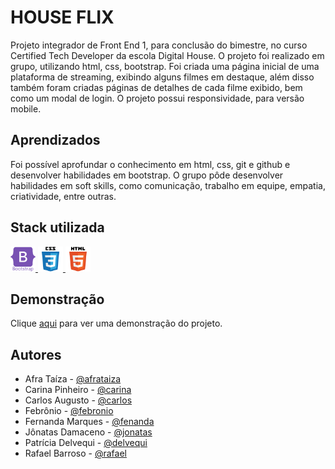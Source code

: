 # HOUSE FLIX

Projeto integrador de Front End 1, para conclusão do bimestre, no curso Certified Tech Developer da escola Digital House. O projeto foi realizado em grupo, utilizando html, css, bootstrap.
Foi criada uma página inicial de uma plataforma de streaming, exibindo alguns filmes em destaque, além disso também foram criadas páginas de detalhes de cada filme exibido, bem como um modal de login. O projeto possui responsividade, para versão mobile.


## Aprendizados

Foi possível aprofundar o conhecimento em html, css, git e github e desenvolver habilidades em bootstrap.
O grupo pôde desenvolver habilidades em soft skills, como comunicação, trabalho em equipe, empatia, criatividade, entre outras.




## Stack utilizada

<p align="left"> <a href="https://getbootstrap.com" target="_blank" rel="noreferrer"> <img src="https://raw.githubusercontent.com/devicons/devicon/master/icons/bootstrap/bootstrap-plain-wordmark.svg" alt="bootstrap" width="40" height="40"/> </a> <a href="https://www.w3schools.com/css/" target="_blank" rel="noreferrer"> <img src="https://raw.githubusercontent.com/devicons/devicon/master/icons/css3/css3-original-wordmark.svg" alt="css3" width="40" height="40"/> </a> <a href="https://www.w3.org/html/" target="_blank" rel="noreferrer"> <img src="https://raw.githubusercontent.com/devicons/devicon/master/icons/html5/html5-original-wordmark.svg" alt="html5" width="40" height="40"/> </a> </p>


## Demonstração

Clique [aqui](https://jonsdamaceno.github.io/Checkpoint2-Frontedn1/index.html) para ver uma demonstração do projeto.

## Autores

- Afra Taíza - [@afrataiza](https://www.github.com/afrataiza)
- Carina Pinheiro - [@carina](https://www.github.com/Carinapinheiro)
- Carlos Augusto - [@carlos](https://www.github.com/CarlosAugusto14)
- Febrônio - [@febronio](https://www.github.com/fba-boni)
- Fernanda Marques - [@fenanda](https://www.github.com/Fermqs)
- Jônatas Damaceno - [@jonatas](https://www.github.com/jonsdamaceno)
- Patrícia Delvequi - [@delvequi](https://www.github.com/delvequi)
- Rafael Barroso - [@rafael](https://www.github.com/barroso3b)


